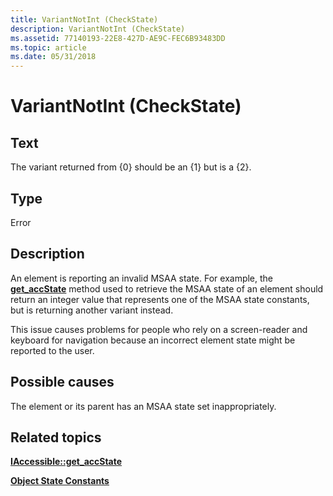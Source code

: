 ```yaml
---
title: VariantNotInt (CheckState)
description: VariantNotInt (CheckState)
ms.assetid: 77140193-22E8-427D-AE9C-FEC6B93483DD
ms.topic: article
ms.date: 05/31/2018
---
```


# VariantNotInt (CheckState)

## Text

The variant returned from {0} should be an {1} but is a {2}.

## Type

Error

## Description

An element is reporting an invalid MSAA state. For example, the [**get\_accState**](/windows/desktop/api/Oleacc/nf-oleacc-iaccessible-get_accstate) method used to retrieve the MSAA state of an element should return an integer value that represents one of the MSAA state constants, but is returning another variant instead.

This issue causes problems for people who rely on a screen-reader and keyboard for navigation because an incorrect element state might be reported to the user.

## Possible causes

The element or its parent has an MSAA state set inappropriately.

## Related topics

<dl> <dt>

[**IAccessible::get\_accState**](/windows/desktop/api/Oleacc/nf-oleacc-iaccessible-get_accstate)
</dt> <dt>

[**Object State Constants**](object-state-constants.md)
</dt> </dl>

 

 




